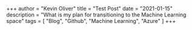 +++
author = "Kevin Oliver"
title = "Test Post"
date = "2021-01-15"
description = "What is my plan for transitioning to the Machine Learning space"
tags = [
    "Blog", "Github", "Machine Learning", "Azure"
]
+++